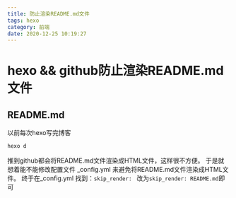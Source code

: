 ```yaml
---
title: 防止渲染README.md文件
tags: hexo
category: 前端
date: 2020-12-25 10:19:27
---
```

# hexo && github防止渲染README.md文件
## README.md
以前每次hexo写完博客
```bash
hexo d 
```
 推到github都会将README.md文件渲染成HTML文件，这样很不方便。
 于是就想着能不能修改配置文件 _config.yml 来避免将README.md文件渲染成HTML文件。
 终于在_config.yml 找到：`skip_render: `
 改为`skip_render: README.md`即可